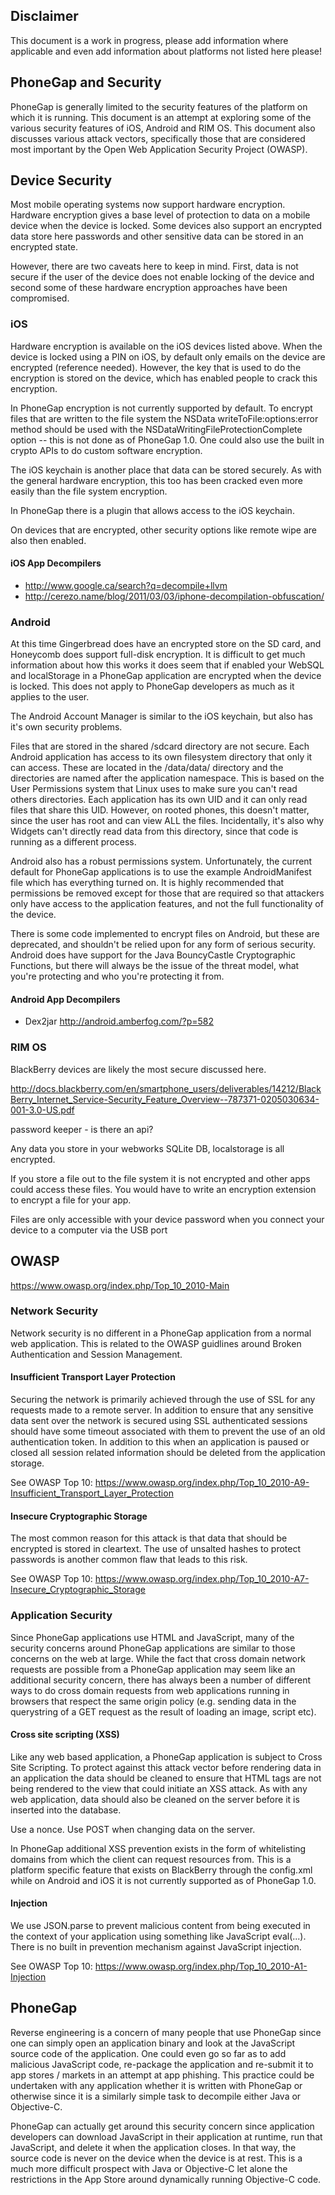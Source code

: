 ## Disclaimer

This document is a work in progress, please add information where applicable and even add information about platforms not listed here please!

## PhoneGap and Security

PhoneGap is generally limited to the security features of the platform on which it is running. This document is an attempt at exploring some of the various security features of iOS, Android and RIM OS. This document also discusses various attack vectors, specifically those that are considered most important by the Open Web Application Security Project (OWASP).

## Device Security

Most mobile operating systems now support hardware encryption. Hardware encryption gives a base level of protection to data on a mobile device when the device is locked. Some devices also support an encrypted data store here passwords and other sensitive data can be stored in an encrypted state.

However, there are two caveats here to keep in mind. First, data is not secure if the user of the device does not enable locking of the device and second some of these hardware encryption approaches have been compromised.

### iOS

Hardware encryption is available on the iOS devices listed above. When the device is locked using a PIN on iOS, by default only emails on the device are encrypted (reference needed). However, the key that is used to do the encryption is stored on the device, which has enabled people to crack this encryption.

In PhoneGap encryption is not currently supported by default. To encrypt files that are written to the file system the NSData writeToFile:options:error method should be used with the NSDataWritingFileProtectionComplete option -- this is not done as of PhoneGap 1.0. One could also use the built in crypto APIs to do custom software encryption.

The iOS keychain is another place that data can be stored securely. As with the general hardware encryption, this too has been cracked even more easily than the file system encryption.

In PhoneGap there is a plugin that allows access to the iOS keychain.

On devices that are encrypted, other security options like remote wipe are also then enabled.

#### iOS App Decompilers

- http://www.google.ca/search?q=decompile+llvm
- http://cerezo.name/blog/2011/03/03/iphone-decompilation-obfuscation/

### Android

At this time Gingerbread does have an encrypted store on the SD card, and Honeycomb does support full-disk encryption. It is difficult to get much information about how this works it does seem that if enabled your WebSQL and localStorage in a PhoneGap application are encrypted when the device is locked.  This does not apply to PhoneGap developers as much as it applies to the user. 

The Android Account Manager is similar to the iOS keychain, but also has it's own security problems.

Files that are stored in the shared /sdcard directory are not secure.  Each Android application has access to its own filesystem directory that only it can access.  These are located in the /data/data/ directory and the directories are named after the application namespace.  This is based on the User Permissions system that Linux uses to make sure you can't read others directories.  Each application has its own UID and it can only read files that share this UID.  However, on rooted phones, this doesn't matter, since the user has root and can view ALL the files.  Incidentally, it's also why Widgets can't directly read data from this directory, since that code is running as a different process.

Android also has a robust permissions system.  Unfortunately, the current default for PhoneGap applications is to use the example AndroidManifest file which has everything turned on.  It is highly recommended that permissions be removed except for those that are required so that attackers only have access to the application features, and not the full functionality of the device.

There is some code implemented to encrypt files on Android, but these are deprecated, and shouldn't be relied upon for any form of serious security.  Android does have support for the Java BouncyCastle Cryptographic Functions, but there will always be the issue of the threat model, what you're protecting and who you're protecting it from.

#### Android App Decompilers

- Dex2jar http://android.amberfog.com/?p=582

### RIM OS

BlackBerry devices are likely the most secure discussed here.

http://docs.blackberry.com/en/smartphone_users/deliverables/14212/BlackBerry_Internet_Service-Security_Feature_Overview--787371-0205030634-001-3.0-US.pdf

password keeper - is there an api?

Any data you store in your webworks SQLite DB, localstorage is all encrypted.

If you store a file out to the file system it is not encrypted and other apps could access these files. You would have to write an encryption extension to encrypt a file for your app.

Files are only accessible with your device password when you connect your device to a computer via the USB port

## OWASP

https://www.owasp.org/index.php/Top_10_2010-Main

### Network Security

Network security is no different in a PhoneGap application from a normal web application. This is related to the OWASP guidlines around Broken Authentication and Session Management.

#### Insufficient Transport Layer Protection

Securing the network is primarily achieved through the use of SSL for any requests made to a remote server. In addition to ensure that any sensitive data sent over the network is secured using SSL authenticated sessions should have some timeout associated with them to prevent the use of an old authentication token. In addition to this when an application is paused or closed all session related information should be deleted from the application storage.
 
See OWASP Top 10: https://www.owasp.org/index.php/Top_10_2010-A9-Insufficient_Transport_Layer_Protection
 
#### Insecure Cryptographic Storage

The most common reason for this attack is that data that should be encrypted is stored in cleartext. The use of unsalted hashes to protect passwords is another common flaw that leads to this risk.

See OWASP Top 10: https://www.owasp.org/index.php/Top_10_2010-A7-Insecure_Cryptographic_Storage
 
### Application Security
 
Since PhoneGap applications use HTML and JavaScript, many of the security concerns around PhoneGap applications are similar to those concerns on the web at large. While the fact that cross domain network requests are possible from a PhoneGap application may seem like an additional security concern, there has always been a number of different ways to do cross domain requests from web applications running in browsers that respect the same origin policy (e.g. sending data in the querystring of a GET request as the result of loading an image, script etc).
 
#### Cross site scripting (XSS)
 
Like any web based application, a PhoneGap application is subject to Cross Site Scripting. To protect against this attack vector before rendering data in an application the data should be cleaned to ensure that HTML tags are not being rendered to the view that could initiate an XSS attack. As with any web application, data should also be cleaned on the server before it is inserted into the database.
 
Use a nonce. Use POST when changing data on the server.
 
In PhoneGap additional XSS prevention exists in the form of whitelisting domains from which the client can request resources from. This is a platform specific feature that exists on BlackBerry through the config.xml while on Android and iOS it is not currently supported as of PhoneGap 1.0.
 
#### Injection
 
We use JSON.parse to prevent malicious content from being executed in the context of your application using something like JavaScript eval(...). There is no built in prevention mechanism against JavaScript injection.
 
See OWASP Top 10: https://www.owasp.org/index.php/Top_10_2010-A1-Injection
 
## PhoneGap
 
Reverse engineering is a concern of many people that use PhoneGap since one can simply open an application binary and look at the JavaScript source code of the application. One could even go so far as to add malicious JavaScript code, re-package the application and re-submit it to app stores / markets in an attempt at app phishing. This practice could be undertaken with any application whether it is written with PhoneGap or otherwise since it is a similarly simple task to decompile either Java or Objective-C.

PhoneGap can actually get around this security concern since application developers can download JavaScript in their application at runtime, run that JavaScript, and delete it when the application closes. In that way, the source code is never on the device when the device is at rest. This is a much more difficult prospect with Java or Objective-C let alone the restrictions in the App Store around dynamically running Objective-C code.